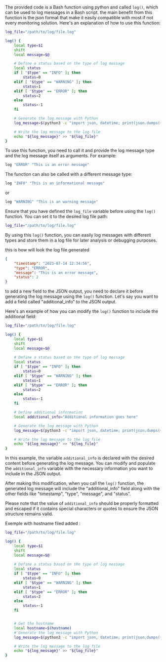 The provided code is a Bash function using python and called `log()`, which can be used to log messages in a Bash script. the main benefit from this function is the json format that make it easily compatible with most if not every monitoring solution. Here's an explanation of how to use this function:

```bash
log_file="/path/to/log/file.log"

log() {
    local type=$1
    shift
    local message=$@

    # Define a status based on the type of log message
    local status
    if [ "$type" == "INFO" ]; then
        status=0
    elif [ "$type" == "WARNING" ]; then
        status=1
    elif [ "$type" == "ERROR" ]; then
        status=2
    else
        status=-1
    fi

    # Generate the log message with Python
    log_message=$(python3 -c "import json, datetime; print(json.dumps({'timestamp': str(datetime.datetime.now()), 'type': '${type}', 'message': '${message}', 'status': ${status}}))")

    # Write the log message to the log file
    echo "${log_message}" >> "${log_file}"
}
```

To use this function, you need to call it and provide the log message type and the log message itself as arguments. For example:

```bash
log "ERROR" "This is an error message"
```

The function can also be called with a different message type:

```bash
log "INFO" "This is an informational message"
```
or
```bash
log "WARNING" "This is an warning message"
```

Ensure that you have defined the `log_file` variable before using the `log()` function. You can set it to the desired log file path:

```bash
log_file="/path/to/log/file.log"
```

By using this `log()` function, you can easily log messages with different types and store them in a log file for later analysis or debugging purposes.

this is how will look the log file generated
```json
{
    "timestamp": "2023-07-14 12:34:56",
    "type": "ERROR",
    "message": "This is an error message",
    "status": 2
}
```

to add a new field to the JSON output, you need to declare it before generating the log message using the `log()` function. Let's say you want to add a field called "additional_info" to the JSON output.

Here's an example of how you can modify the `log()` function to include the additional field:
```bash
log_file="/path/to/log/file.log"

log() {
    local type=$1
    shift
    local message=$@
        
    # Define a status based on the type of log message
    local status
    if [ "$type" == "INFO" ]; then
        status=0
    elif [ "$type" == "WARNING" ]; then
        status=1
    elif [ "$type" == "ERROR" ]; then
        status=2
    else
        status=-1
    fi

    # Define additional information
    local additional_info="Additional information goes here"

    # Generate the log message with Python
    log_message=$(python3 -c "import json, datetime; print(json.dumps({'timestamp': str(datetime.datetime.now()), 'type': '${type}', 'message': '${message}', 'status': ${status}, 'additional_info': '${additional_info}'}))")

    # Write the log message to the log file
    echo "${log_message}" >> "${log_file}"
}

```

In this example, the variable `additional_info` is declared with the desired content before generating the log message. You can modify and populate the `additional_info` variable with the necessary information you want to include in the JSON output.

After making this modification, when you call the `log()` function, the generated log message will include the "additional_info" field along with the other fields like "timestamp", "type", "message", and "status".

Please note that the value of `additional_info` should be properly formatted and escaped if it contains special characters or quotes to ensure the JSON structure remains valid.

Exemple with hostname filed added :

```bash
log_file="/path/to/log/file.log"

log() {
    local type=$1
    shift
    local message=$@
        
    # Define a status based on the type of log message
    local status
    if [ "$type" == "INFO" ]; then
        status=0
    elif [ "$type" == "WARNING" ]; then
        status=1
    elif [ "$type" == "ERROR" ]; then
        status=2
    else
        status=-1
    fi


    # Get the hostname 
    local hostname=$(hostname) 
    # Generate the log message with Python 
    log_message=$(python3 -c "import json, datetime; print(json.dumps({'timestamp': str(datetime.datetime.now()), 'hostname': '${hostname}', 'type': '${type}', 'message': '${message}', 'status': ${status}}))")

    # Write the log message to the log file
    echo "${log_message}" >> "${log_file}"
}

```